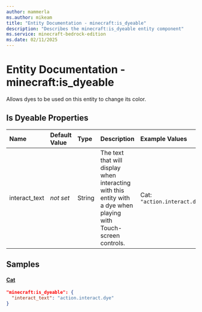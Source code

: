 ```yaml
---
author: mammerla
ms.author: mikeam
title: "Entity Documentation - minecraft:is_dyeable"
description: "Describes the minecraft:is_dyeable entity component"
ms.service: minecraft-bedrock-edition
ms.date: 02/11/2025 
---
```


# Entity Documentation - minecraft:is_dyeable

Allows dyes to be used on this entity to change its color.


## Is Dyeable Properties

|Name       |Default Value |Type |Description |Example Values |
|:----------|:-------------|:----|:-----------|:------------- |
| interact_text | *not set* | String | The text that will display when interacting with this entity with a dye when playing with Touch-screen controls. | Cat: `"action.interact.dye"` | 

## Samples

#### [Cat](https://github.com/Mojang/bedrock-samples/tree/preview/behavior_pack/entities/cat.json)


```json
"minecraft:is_dyeable": {
  "interact_text": "action.interact.dye"
}
```
